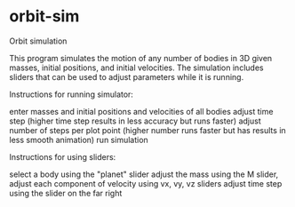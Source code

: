 # orbit-sim
Orbit simulation

This program simulates the motion of any number of bodies in 3D given masses, initial positions, and initial velocities. The simulation includes sliders that can be used to adjust parameters while it is running.

Instructions for running simulator:

enter masses and initial positions and velocities of all bodies
adjust time step (higher time step results in less accuracy but runs faster)
adjust number of steps per plot point (higher number runs faster but has results in less smooth animation)
run simulation

Instructions for using sliders:

select a body using the "planet" slider
adjust the mass using the M slider, adjust each component of velocity using vx, vy, vz sliders
adjust time step using the slider on the far right

